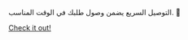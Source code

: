 التوصيل السريع يضمن وصول طلبك في الوقت المناسب. 💯

[Check it out!](https://www.facebook.com/share/17TW2PL6Tj/)